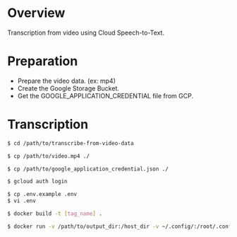 # Overview
Transcription from video using Cloud Speech-to-Text.

# Preparation
- Prepare the video data. (ex: mp4)
- Create the Google Storage Bucket.
- Get the GOOGLE_APPLICATION_CREDENTIAL file from GCP.

# Transcription
```sh
$ cd /path/to/transcribe-from-video-data

$ cp /path/to/video.mp4 ./

$ cp /path/to/google_application_credential.json ./

$ gcloud auth login

$ cp .env.example .env
$ vi .env

$ docker build -t [tag_name] .

$ docker run -v /path/to/output_dir:/host_dir -v ~/.config/:/root/.config/ --env-file .env -it [tag_name]
```
